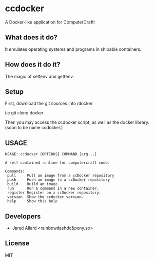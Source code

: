 # ccdocker

A Docker-like application for ComputerCraft!

## What does it do?

It emulates operating systems and programs in shipable containers.

## How does it do it?

The magic of setfenv and getfenv.

## Setup

First, download the git sources into /docker

i.e git clone <url> docker

Then you may access the ccdocker script, as well as the docker library. (soon to be name ccdocker.)

## USAGE

```
USAGE: ccdocker [OPTIONS] COMMAND [arg...]

A self contained runtime for computercraft code.

Commands:
 pull     Pull an image from a ccDocker repository
 push     Push an image to a ccDocker repository
 build    Build an image.
 run      Run a command in a new container.
 register Register on a ccDocker repository.
 version  Show the ccdocker version.
 help     Show this help
```

## Developers

 * Jared Allard &lt;rainbowdashdc&amp;pony.so&gt;

## License

MIT
